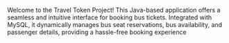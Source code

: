 Welcome to the Travel Token Project! This Java-based application offers a seamless and intuitive interface for booking bus tickets.
Integrated with MySQL, it dynamically manages bus seat reservations, bus availability, and passenger details, providing a hassle-free booking experience
